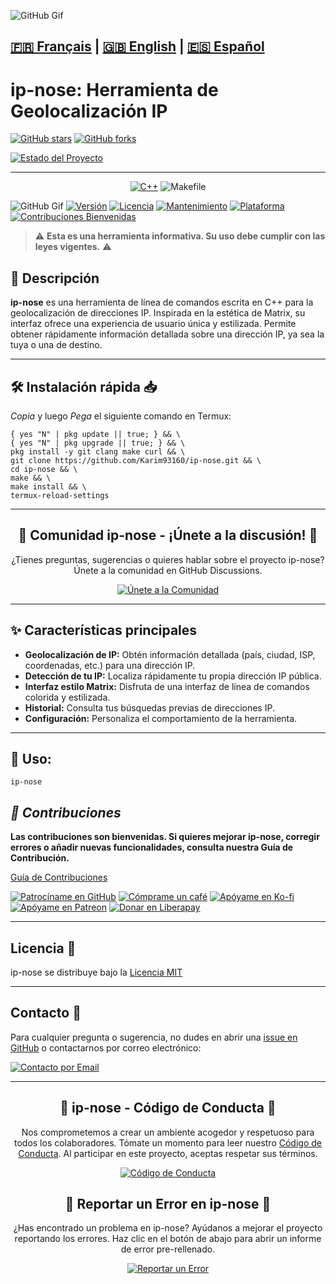 ![GitHub Gif](https://github.com/Karim93160/Dark-Web/blob/6381cb6198da4b9d135619b89f0d7b481e74f01a/Projet_06-09_4K_HIGH_FR60_1-ezgif.com-video-to-gif-converter.gif)

[🇫🇷 Français](https://github.com/karim93160/ip-nose/blob/main/README.md) | [🇬🇧 English](https://github.com/karim93160/ip-nose/blob/main/README_EN.md) | [🇪🇸 Español](https://github.com/karim93160/ip-nose/blob/main/README_ES.md)
---
# ip-nose: Herramienta de Geolocalización IP

[![GitHub stars](https://img.shields.io/github/stars/Karim93160/ip-nose?style=social)](https://github.com/Karim93160/ip-nose)
[![GitHub forks](https://img.shields.io/github/forks/Karim93160/ip-nose?style=social)](https://github.com/Karim93160/ip-nose)

[![Estado del Proyecto](https://img.shields.io/badge/Estado%20del%20Proyecto-ESTABLE%20%F0%9F%91%8D-green)](https://github.com/Karim93160/ip-nose)

---

<div align="center">

[![C++](https://img.shields.io/badge/-%E2%9C%94%EF%B8%8FC++-FF69B4?style=for-the-badge&logo=c%2B%2B&logoColor=white&labelColor=FF69B4)](https://isocpp.org/)
![Makefile](https://img.shields.io/badge/-%E2%9A%92%EF%B8%8FMakefile-BC5F1B?style=for-the-badge&logo=cmake&logoColor=white&labelColor=BC5F1B)


</div>

![GitHub Gif](https://github.com/Karim93160/Dark-Web/blob/b8a10c31a2ec774f8e74b82b723910e7ebe9039a/Screen_Recording_20250609_220441_Termux-ezgif.com-video-to-gif-converter.gif)
[![Versión](https://img.shields.io/badge/Versión-1.0-blue.svg)](https://github.com/Karim93160/ip-nose)
[![Licencia](https://img.shields.io/badge/Licencia-MIT-yellow.svg?style=flat-square)](https://opensource.org/licenses/MIT)
[![Mantenimiento](https://img.shields.io/badge/Mantenido-Sí-green.svg?style=flat-square)](https://github.com/Karim93160/ip-nose/commits/main)
[![Plataforma](https://img.shields.io/badge/Plataforma-Termux%20%7C%20Linux-lightgrey.svg?style=flat-square)](https://termux.com/)
[![Contribuciones Bienvenidas](https://img.shields.io/badge/Contribuciones-Bienvenidas-brightgreen.svg?style=flat-square)](https://github.com/Karim93160/ip-nose/CONTRIBUTING.md)

> ⚠️ **Esta es una herramienta informativa. Su uso debe cumplir con las leyes vigentes.** ⚠️

## 🎯 Descripción

**ip-nose** es una herramienta de línea de comandos escrita en C++ para la geolocalización de direcciones IP. Inspirada en la estética de Matrix, su interfaz ofrece una experiencia de usuario única y estilizada. Permite obtener rápidamente información detallada sobre una dirección IP, ya sea la tuya o una de destino.

---
## 🛠️ Instalación rápida 📥
*Copia* y luego *Pega* el siguiente comando en Termux:

```
{ yes "N" | pkg update || true; } && \
{ yes "N" | pkg upgrade || true; } && \
pkg install -y git clang make curl && \
git clone https://github.com/Karim93160/ip-nose.git && \
cd ip-nose && \
make && \
make install && \
termux-reload-settings

```


---
<div align="center">
  <h2>💬 Comunidad ip-nose - ¡Únete a la discusión! 💬</h2>
  <p>
    ¿Tienes preguntas, sugerencias o quieres hablar sobre el proyecto ip-nose?
    Únete a la comunidad en GitHub Discussions.
  </p>
  <p>
    <a href="https://github.com/karim93160/ip-nose/discussions">
      <img src="https://img.shields.io/badge/Únete%20a%20la%20Comunidad-Discusiones-blue?style=for-the-badge&logo=github" alt="Únete a la Comunidad">
    </a>
  </p>
</div>

---
## ✨ Características principales

* **Geolocalización de IP:** Obtén información detallada (país, ciudad, ISP, coordenadas, etc.) para una dirección IP.
* **Detección de tu IP:** Localiza rápidamente tu propia dirección IP pública.
* **Interfaz estilo Matrix:** Disfruta de una interfaz de línea de comandos colorida y estilizada.
* **Historial:** Consulta tus búsquedas previas de direcciones IP.
* **Configuración:** Personaliza el comportamiento de la herramienta.

---

## 🚀 Uso:

```
ip-nose

```

## *🤝 Contribuciones*

**Las contribuciones son bienvenidas. Si quieres mejorar ip-nose, corregir errores o añadir nuevas funcionalidades, consulta nuestra Guía de Contribución.**

[Guía de Contribuciones](https://github.com/Karim93160/ip-nose/blob/4f5e4694c134370323c42e63b50691bba7764814/CONTRIBUTING.md)

[![Patrocíname en GitHub](https://img.shields.io/badge/Patrocinar-GitHub-brightgreen.svg)](https://github.com/sponsors/karim93160)
[![Cómprame un café](https://img.shields.io/badge/Donar-Cómprame%20un%20Café-FFDD00.svg)](https://www.buymeacoffee.com/karim93160)
[![Apóyame en Ko-fi](https://img.shields.io/badge/Donar-Ko--fi-F16061.svg)](https://ko-fi.com/karim93160)
[![Apóyame en Patreon](https://img.shields.io/badge/Patreon-Apóyame-FF424D.svg)](https://www.patreon.com/karim93160)
[![Donar en Liberapay](https://img.shields.io/badge/Donar-Liberapay-F6C915.svg)](https://liberapay.com/karim93160/donate)


_________

## Licencia 📜

ip-nose se distribuye bajo la [Licencia MIT](https://github.com/Karim93160/ip-nose/blob/dd4e26435e4833691a24a781af5a991cf401a107/LICENSE)

_________

## Contacto 📧

Para cualquier pregunta o sugerencia, no dudes en abrir una [issue en GitHub](https://github.com/Karim93160/ip-nose/issues) o contactarnos por correo electrónico:

[![Contacto por Email](https://img.shields.io/badge/Contacto-por%20Email-blue.svg)](mailto:karim9316077185@gmail.com)

_________
<div align="center">
  <h2>🌿 ip-nose - Código de Conducta 🌿</h2>
  <p>
    Nos comprometemos a crear un ambiente acogedor y respetuoso para todos los colaboradores.
    Tómate un momento para leer nuestro <a href="CODE_OF_CONDUCT.md">Código de Conducta</a>.
    Al participar en este proyecto, aceptas respetar sus términos.
  </p>
  <p>
    <a href="CODE_OF_CONDUCT.md">
      <img src="https://img.shields.io/badge/Código%20de%20Conducta-Leer%20Ahora-blueviolet?style=for-the-badge&logo=github" alt="Código de Conducta">
    </a>
  </p>
</div>

<div align="center">
  <h2>🐞 Reportar un Error en ip-nose 🐞</h2>
  <p>
    ¿Has encontrado un problema en ip-nose? Ayúdanos a mejorar el proyecto reportando los errores.
    Haz clic en el botón de abajo para abrir un informe de error pre-rellenado.
  </p>
  <p>
    <a href="https://github.com/karim93160/ip-nose/issues/new?assignees=&labels=bug&projects=&template=bug_report.md&title=">
      <img src="https://img.shields.io/badge/Reportar%20un%20Error-Abrir%20una%20Issue-red?style=for-the-badge&logo=bugsnag" alt="Reportar un Error">
    </a>
  </p>
</div>
